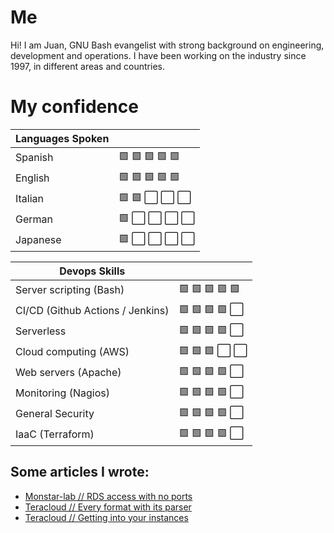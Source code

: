 # Me
Hi! I am Juan, GNU Bash evangelist with strong background on engineering, development and operations.
I have been working on the industry since 1997, in different areas and countries.

# My confidence
| Languages Spoken ||
| --- | --- |
| Spanish | :green_square: :green_square: :green_square: :green_square: :green_square: |
| English | :green_square: :green_square: :green_square: :green_square: :green_square: |
| Italian | :green_square: :green_square: :white_large_square: :white_large_square: :white_large_square: |
| German | :green_square: :white_large_square: :white_large_square: :white_large_square: :white_large_square: |
| Japanese | :green_square: :white_large_square: :white_large_square: :white_large_square: :white_large_square: |


| Devops Skills ||
| --- | --- |
| Server scripting (Bash) | :green_square: :green_square: :green_square: :green_square: :green_square: |
| CI/CD (Github Actions / Jenkins) | :green_square: :green_square: :green_square: :green_square: :white_large_square: |
| Serverless | :green_square: :green_square: :green_square: :green_square: :white_large_square: |
| Cloud computing (AWS) | :green_square: :green_square: :green_square: :white_large_square: :white_large_square: |
| Web servers (Apache) | :green_square: :green_square: :green_square: :green_square: :white_large_square: |
| Monitoring (Nagios) | :green_square: :green_square: :green_square: :green_square: :white_large_square: |
| General Security | :green_square: :green_square: :green_square: :green_square: :white_large_square: |
| IaaC (Terraform) | :green_square: :green_square: :green_square: :green_square: :white_large_square: |


## Some articles I wrote:
* [Monstar-lab // RDS access with no ports](https://engineering.monstar-lab.com/en/post/2022/08/18/Accessing-RDS-remotely-with-no-exposed-ports/)
* [Teracloud // Every format with its parser](https://www.teracloud.io/single-post/every-format-with-its-parser)
* [Teracloud // Getting into your instances](https://www.teracloud.io/single-post/getting-into-your-instances)
